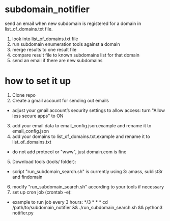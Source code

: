 # subdomain_notifier
send an email when new subdomain is registered for a domain in list_of_domains.txt file.

1) look into list_of_domains.txt file
2) run subdomain enumeration tools against a domain
3) merge results to one result file
4) compare result file to known subdomains list for that domain
5) send an email if there are new subdomains

# how to set it up
1) Clone repo
2) Create a gmail account for sending out emails
  - adjust your gmail account’s security settings to allow access: turn "Allow less secure apps" to ON
3) add your email data to email_config.json.example and rename it to email_config.json
4) add your domains to list_of_domains.txt.example and rename it to list_of_domains.txt
  - do not add protocol or "www", just domain.com is fine
5) Download tools (tools/ folder):
  - script "run_subdomain_search.sh" is currently using 3: amass, sublist3r and findomain
6) modify "run_subdomain_search.sh" according to your tools if necessary
7) set up cron job (crontab -e):
 - example to run job every 3 hours: 
*/3 * * * cd /path/to/subdomain_notifier && ./run_subdomain_search.sh && python3 notifier.py

